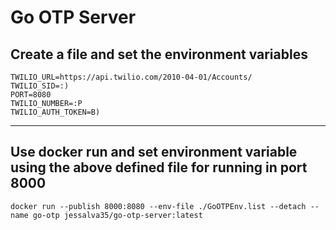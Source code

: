 # Go OTP Server

## Create a file and set the environment variables  

```
TWILIO_URL=https://api.twilio.com/2010-04-01/Accounts/
TWILIO_SID=:)
PORT=8080
TWILIO_NUMBER=:P
TWILIO_AUTH_TOKEN=B)
```

---

## Use docker run and set environment variable using the above defined file for running in port 8000

```
docker run --publish 8000:8080 --env-file ./GoOTPEnv.list --detach --name go-otp jessalva35/go-otp-server:latest
```
